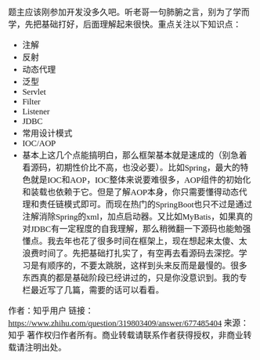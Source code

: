<span  style="font-family: Simsun,serif; font-size: 17px; ">

题主应该刚参加开发没多久吧。听老哥一句肺腑之言，别为了学而学，先把基础打好，后面理解起来很快。重点关注以下知识点：
- 注解
- 反射
- 动态代理
- 泛型
- Servlet
- Filter
- Listener 
- JDBC
- 常用设计模式
- IOC/AOP
- 基本上这几个点能搞明白，那么框架基本就是速成的（别急着看源码，初期性价比不高，也没必要）。比如Spring，最大的特色就是IOC和AOP，IOC整体来说要难很多，AOP组件的初始化和装载也依赖于它。但是了解AOP本身，你只需要懂得动态代理和责任链模式即可。而现在热门的SpringBoot也只不过是通过注解消除Spring的xml，加点启动器。又比如MyBatis，如果真的对JDBC有一定程度的自我理解，那么稍微翻一下源码也能勉强懂点。我去年也花了很多时间在框架上，现在想起来太傻、太浪费时间了。先把基础打扎实了，有空再去看源码去深挖。学习是有顺序的，不要太跳脱，这样到头来反而是最慢的。很多东西真的都是基础阶段已经讲过的，只是你没意识到。我的专栏最近写了几篇，需要的话可以看看。

作者：知乎用户
链接：https://www.zhihu.com/question/319803409/answer/677485404
来源：知乎
著作权归作者所有。商业转载请联系作者获得授权，非商业转载请注明出处。

</span>